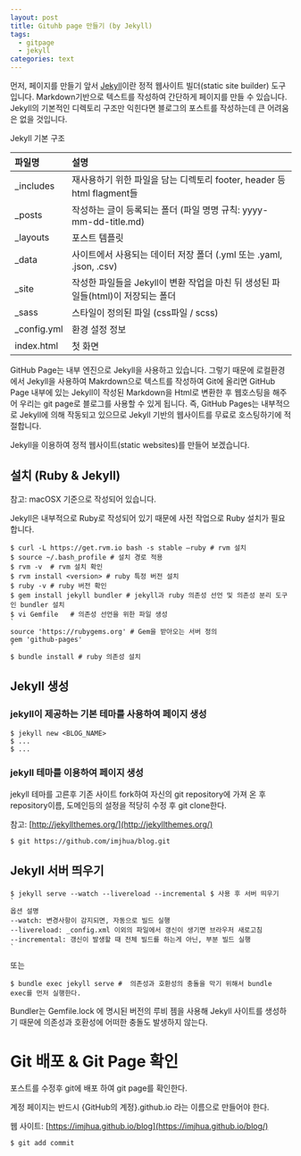 ```yaml
---
layout: post
title: Gituhb page 만들기 (by Jekyll)
tags:
  - gitpage
  - jekyll
categories: text
---
```


먼저, 페이지를 만들기 앞서 [Jekyll](https://jekyllrb.com/)이란 정적 웹사이트 빌더(static site builder) 도구입니다. Markdown기반으로 텍스트를 작성하여 간단하게 페이지를 만들 수 있습니다. Jekyll의 기본적인 디렉토리 구조만 익힌다면 블로그의 포스트를 작성하는데 큰 어려움은 없을 것입니다.

Jekyll 기본 구조

| 파일명 | 설명  |
|:-----|:-----|
| _includes   | 재사용하기 위한 파일을 담는 디렉토리 footer, header 등 html flagment들 | 
| _posts 	    | 작성하는 글이 등록되는 폴더 (파일 명명 규칙: yyyy-mm-dd-title.md) |
| _layouts    | 포스트 템플릿 |
| _data       | 사이트에서 사용되는 데이터 저장 폴더 (.yml 또는 .yaml, .json, .csv) |
| _site       | 작성한 파일들을 Jekyll이 변환 작업을 마친 뒤 생성된 파일들(html)이 저장되는 폴더 |
| _sass	      | 스타일이 정의된 파일 (css파일 / scss) |
| _config.yml | 환경 설정 정보 |
| index.html  | 첫 화면 |


GitHub Page는 내부 엔진으로 Jekyll을 사용하고 있습니다. 그렇기 때문에 로컬환경에서 Jekyll을 사용하여 Makrdown으로 텍스트를 작성하여 Git에 올리면 GitHub Page 내부에 있는 Jekyll이 작성된 Markdown을 Html로 변환한 후 웹호스팅을 해주어 우리는 git page로 블로그를 사용할 수 있게 됩니다. 즉, GitHub Pages는 내부적으로 Jekyll에 의해 작동되고 있으므로 Jekyll 기반의 웹사이트를 무료로 호스팅하기에 적절합니다.

Jekyll을 이용하여 정적 웹사이트(static websites)를 만들어 보겠습니다.


## 설치 (Ruby & Jekyll)

참고: macOSX 기준으로 작성되어 있습니다.

Jekyll은 내부적으로 Ruby로 작성되어 있기 때문에 사전 작업으로 Ruby 설치가 필요합니다. 


```
$ curl -L https://get.rvm.io bash -s stable –ruby # rvm 설치 
$ source ~/.bash_profile # 설치 경로 적용 
$ rvm -v  # rvm 설치 확인 
$ rvm install <version> # ruby 특정 버전 설치 
$ ruby -v # ruby 버전 확인
$ gem install jekyll bundler # jekyll과 ruby 의존성 선언 및 의존성 분리 도구인 bundler 설치 
$ vi Gemfile   # 의존성 선언을 위한 파일 생성
`
source 'https://rubygems.org' # Gem을 받아오는 서버 정의
gem 'github-pages'
`
$ bundle install # ruby 의존성 설치 
```

## Jekyll 생성

### jekyll이 제공하는 기본 테마를 사용하여 페이지 생성

```
$ jekyll new <BLOG_NAME>
$ ...
$ ...
```

### jekyll 테마를 이용하여 페이지 생성

jekyll 테마를 고른후 기존 사이트 fork하여 자신의 git repository에 가져 온 후 repository이름, 도메인등의 설정을 적당히 수정 후 git clone한다.

참고: [http://jekyllthemes.org/](http://jekyllthemes.org/)

```
$ git https://github.com/imjhua/blog.git
```

## Jekyll 서버 띄우기

```
$ jekyll serve --watch --livereload --incremental $ 사용 후 서버 띄우기 
`
옵션 설명
--watch: 변경사항이 감지되면, 자동으로 빌드 실행
--livereload: _config.xml 이외의 파일에서 갱신이 생기면 브라우저 새로고침
--incremental: 갱신이 발생할 때 전체 빌드를 하는게 아닌, 부분 빌드 실행
`
```
또는
``` 
$ bundle exec jekyll serve #  의존성과 호환성의 충돌을 막기 위해서 bundle exec를 먼저 실행한다.
```
Bundler는 Gemfile.lock 에 명시된 버전의 루비 젬을 사용해 Jekyll 사이트를 생성하기 때문에 의존성과 호환성에 어떠한 충돌도 발생하지 않는다.


# Git 배포 & Git Page 확인

포스트를 수정후 git에 배포 하여 git page를 확인한다.

계정 페이지는 반드시 {GitHub의 계정}.github.io 라는 이름으로 만들어야 한다.

웹 사이트: [https://imjhua.github.io/blog](https://imjhua.github.io/blog/)
```
$ git add commit
```
